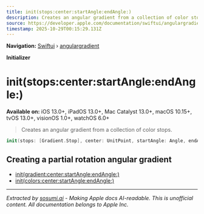 ```yaml
---
title: init(stops:center:startAngle:endAngle:)
description: Creates an angular gradient from a collection of color stops.
source: https://developer.apple.com/documentation/swiftui/angulargradient/init(stops:center:startangle:endangle:)
timestamp: 2025-10-29T00:15:29.131Z
---
```


**Navigation:** [Swiftui](/documentation/swiftui) › [angulargradient](/documentation/swiftui/angulargradient)

**Initializer**

# init(stops:center:startAngle:endAngle:)

**Available on:** iOS 13.0+, iPadOS 13.0+, Mac Catalyst 13.0+, macOS 10.15+, tvOS 13.0+, visionOS 1.0+, watchOS 6.0+

> Creates an angular gradient from a collection of color stops.

```swift
init(stops: [Gradient.Stop], center: UnitPoint, startAngle: Angle, endAngle: Angle)
```

## Creating a partial rotation angular gradient

- [init(gradient:center:startAngle:endAngle:)](/documentation/swiftui/angulargradient/init(gradient:center:startangle:endangle:))
- [init(colors:center:startAngle:endAngle:)](/documentation/swiftui/angulargradient/init(colors:center:startangle:endangle:))

---

*Extracted by [sosumi.ai](https://sosumi.ai) - Making Apple docs AI-readable.*
*This is unofficial content. All documentation belongs to Apple Inc.*
